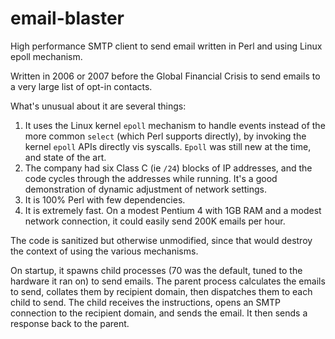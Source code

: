 # email-blaster
High performance SMTP client to send email written in Perl and using Linux epoll mechanism.

Written in 2006 or 2007 before the Global Financial Crisis to send emails to a very large list of opt-in contacts.

What's unusual about it are several things:

1. It uses the Linux kernel `epoll` mechanism to handle events instead of the more common `select` (which Perl supports directly), by invoking the kernel `epoll` APIs directly vis syscalls.
`Epoll` was still new at the time, and state of the art.
2. The company had six Class C (ie `/24`) blocks of IP addresses, and the code cycles through the addresses while running. It's a good demonstration of dynamic adjustment of network settings.
3. It is 100% Perl with few dependencies.
4. It is extremely fast. On a modest Pentium 4 with 1GB RAM and a modest network connection, it could easily send 200K emails per hour.

The code is sanitized but otherwise unmodified, since that would destroy the context of using the various mechanisms.

On startup, it spawns child processes (70 was the default, tuned to the hardware it ran on) to send emails.
The parent process calculates the emails to send, collates them by recipient domain, then dispatches them to each child to send.
The child receives the instructions, opens an SMTP connection to the recipient domain, and sends the email. It then sends a response back to the parent.
